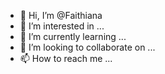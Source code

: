 - 👋 Hi, I’m @Faithiana
- 👀 I’m interested in ...
- 🌱 I’m currently learning ...
- 💞️ I’m looking to collaborate on ...
- 📫 How to reach me ...

<!---
Faithiana/Faithiana is a ✨ special ✨ repository because its `README.md` (this file) appears on your GitHub profile.
You can click the Preview link to take a look at your changes.
--->
